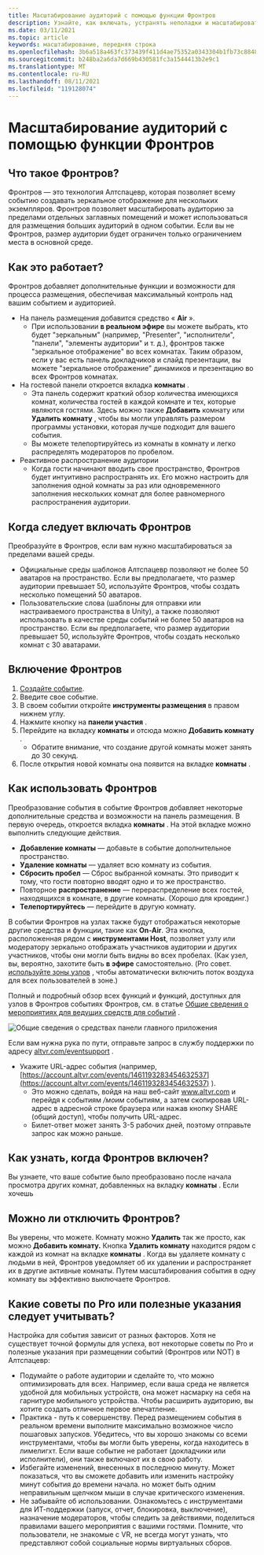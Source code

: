 ```yaml
---
title: Масштабирование аудиторий с помощью функции Фронтров
description: Узнайте, как включать, устранять неполадки и масштабировать аудитории Алтспацевр с помощью функции Фронтров.
ms.date: 03/11/2021
ms.topic: article
keywords: масштабирование, передняя строка
ms.openlocfilehash: 3b6a518a463fc373439f411d4ae75352a0343304b1fb73c8848d3bfd5fa19973
ms.sourcegitcommit: b248ba2a6da7d669b430581fc3a1544413b2e9c1
ms.translationtype: MT
ms.contentlocale: ru-RU
ms.lasthandoff: 08/11/2021
ms.locfileid: "119128074"
---
```

# <a name="scaling-your-audiences-with-frontrow-feature"></a>Масштабирование аудиторий с помощью функции Фронтров

## <a name="what-is-frontrow"></a>Что такое Фронтров?

Фронтров — это технология Алтспацевр, которая позволяет всему событию создавать зеркальное отображение для нескольких экземпляров. Фронтров позволяет масштабировать аудиторию за пределами отдельных заглавных помещений и может использоваться для размещения больших аудиторий в одном событии. Если вы не Фронтров, размер аудитории будет ограничен только ограничением места в основной среде.

## <a name="how-does-it-work"></a>Как это работает?

Фронтров добавляет дополнительные функции и возможности для процесса размещения, обеспечивая максимальный контроль над вашим событием и аудиторией. 

* На панель размещения добавится средство « **Air** ».
    * При использовании **в реальном эфире** вы можете выбрать, кто будет "зеркальным" (например, "Presenter", "исполнители", "панели", "элементы аудитории" и т. д.), фронтров также "зеркальное отображение" во всех комнатах. Таким образом, если у вас есть панель докладчиков и слайд презентации, вы можете "зеркальное отображение" динамиков и презентацию во всех Фронтров комнатах.
* На гостевой панели откроется вкладка **комнаты** .
    * Эта панель содержит краткий обзор количества имеющихся комнат, количества гостей в каждой комнате и тех, которые являются гостями. Здесь можно также **Добавить** комнату или **Удалить комнату** , чтобы вы могли управлять размером программы установки, которая лучше подходит для вашего события.
    * Вы можете телепортируйтесь из комнаты в комнату и легко распределять модераторов по пробелом.
* Реактивное распространение аудитории
    * Когда гости начинают вводить свое пространство, Фронтров будет интуитивно распространять их. Его можно настроить для заполнения одной комнаты за раз или одновременного заполнения нескольких комнат для более равномерного распространения аудитории.

## <a name="when-to-enable-frontrow"></a>Когда следует включать Фронтров

Преобразуйте в Фронтров, если вам нужно масштабироваться за пределами вашей среды.

* Официальные среды шаблонов Алтспацевр позволяют не более 50 аватаров на пространство. Если вы предполагаете, что размер аудитории превышает 50, используйте Фронтров, чтобы создать несколько помещений 50 аватаров.
* Пользовательские слова (шаблоны для отправки или настраиваемого пространства в Unity), а также позволяют использовать в качестве среды событий не более 50 аватаров на пространство. Если вы предполагаете, что размер аудитории превышает 50, используйте Фронтров, чтобы создать несколько комнат с 30 аватарами.

## <a name="how-to-enable-frontrow"></a>Включение Фронтров

1. [Создайте событие](https://account.altvr.com/events/new).
2. Введите свое событие.
3. В своем событии откройте **инструменты размещения** в правом нижнем углу.
4. Нажмите кнопку на **панели участия** .
5. Перейдите на вкладку **комнаты** и отсюда можно **Добавить комнату** .
    * Обратите внимание, что создание другой комнаты может занять до 30 секунд. 
6. После открытия новой комнаты она появится на вкладке **комнаты** . 

## <a name="how-to-use-frontrow"></a>Как использовать Фронтров

Преобразование события в событие Фронтров добавляет некоторые дополнительные средства и возможности на панель размещения. В первую очередь, откроется вкладка **комнаты** . На этой вкладке можно выполнить следующие действия.

* **Добавление комнаты** — добавьте в событие дополнительное пространство. 
* **Удаление комнаты** — удаляет всю комнату из события.
* **Сбросить пробел** — Сброс выбранной комнаты. Это приводит к тому, что гости повторно вводят одно и то же пространство.
* Повторное **распространение** — перераспределение всех гостей, находящихся в комнате, в другие комнаты. (Хорошо для кровдинг.)
* **Телепортируйтесь** — перейдите в другую комнату.

В событии Фронтров на узлах также будут отображаться некоторые другие средства и функции, такие как **On-Air**. Эта кнопка, расположенная рядом с **инструментами Host**, позволяет узлу или модератору зеркально отображать участников аудитории и других участников, чтобы они могли быть видны во всех пробелах. (Как узел, вы, вероятно, захотите быть **в эфире** самостоятельно. (Pro совет. [используйте зоны узлов](https://altvr.com/holiday2020/) , чтобы автоматически включить поток воздуха для всех пользователей в зоне.)

Полный и подробный обзор всех функций и функций, доступных для узлов в Фронтров событиях Фронтров, см. в статье [Общие сведения о мероприятиях для ведущих средств для событий](../tutorials/host-tools-for-events.md) .

![Общие сведения о средствах панели главного приложения](images/scaling-audiences.png)

Если вам нужна рука по пути, отправьте запрос в службу поддержки по адресу [altvr.com/eventsupport](https://help.altvr.com/hc/en-us/requests/new?ticket_form_id=360001833313) .

* Укажите URL-адрес события (например, [https://account.altvr.com/events/1461193283454632537](https://account.altvr.com/events/1461193283454632537) ).
    * Это можно сделать, войдя на наш веб-сайт www.altvr.com и перейдя к событиям */моим* событиям, а затем скопировав URL-адрес в адресной строке браузера или нажав кнопку SHARE (общий доступ), чтобы получить URL-адрес.
    * Билет-ответ может занять 3-5 рабочих дней, поэтому отправьте запрос как можно раньше.
 
## <a name="how-will-i-know-when-frontrow-is-on"></a>Как узнать, когда Фронтров включен?

Вы узнаете, что ваше событие было преобразовано после начала просмотра других комнат, добавленных на вкладку **комнаты** . Если хочешь 
 
## <a name="can-i-turn-off-frontrow"></a>Можно ли отключить Фронтров?

Вы уверены, что можете. Комнату можно **Удалить** так же просто, как можно **Добавить комнату.** Кнопка **Удалить комнату** находится рядом с каждой из комнат на вкладке **комнаты** . Когда вы удаляете комнату с людьми в ней, Фронтров уведомляет об их удалении и распространяет их в другие активные комнаты. Путем масштабирования события в одну комнату вы эффективно выключаете Фронтров. 
 
## <a name="any-pro-tips-or-helpful-hints-to-be-aware-of"></a>Какие советы по Pro или полезные указания следует учитывать?

Настройка для события зависит от разных факторов. Хотя не существует точной формулы для успеха, вот некоторые советы по Pro и полезные указания при размещении событий (Фронтров или NOT) в Алтспацевр:
* Подумайте о работе аудитории и сделайте то, что можно оптимизировать для всех. Например, если ваша среда не является удобной для мобильных устройств, она может насмарку на себя на гарнитуре мобильного устройства. Чтобы расширить аудиторию, вы хотите создать отличное первое впечатление.
* Практика - путь к совершенству. Перед размещением события в реальном времени выполните максимально возможное число пошаговых запусков. Убедитесь, что вы хорошо знакомы со всеми инструментами, чтобы вы могли быть уверены, когда находитесь в лимелигхт. Если ваше событие не работает (докладчики или исполнители), они также включают их в свою работу.
* Избегайте изменений, внесенных в последнюю минуту. Может показаться, что вы сможете добавить или изменить настройку минут события до времени начала. но может быть одним неправильным щелчком мыши в случае критического изменения. 
* Не забывайте об использовании. Ознакомьтесь с инструментами для ИТ-поддержки (запуск, отчет, блокировка, выключение), назначение модераторов, чтобы следить за действиями, поделиться правилами вашего мероприятия с вашими гостями. Помните, что пользователи, не знакомые с VR, не всегда могут узнать, что представляют собой социальные нормы виртуальных сборов.